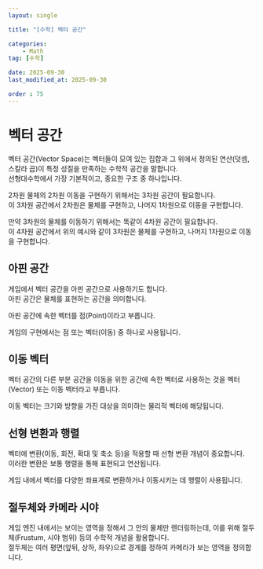```yaml
---
layout: single

title: "[수학] 벡터 공간"

categories:
    - Math
tag: [수학]

date: 2025-09-30
last_modified_at: 2025-09-30

order : 75
---
```


# 벡터 공간

벡터 공간(Vector Space)는 벡터들이 모여 있는 집합과 그 위에서 정의된 연산(덧셈, 스칼라 곱)이 특정 성질을 만족하는 수학적 공간을 말합니다.  
선형대수학에서 가장 기본적이고, 중요한 구조 중 하나입니다.

2차원 물체의 2차원 이동을 구현하기 위해서는 3차원 공간이 필요합니다.  
이 3차원 공간에서 2차원은 물체를 구현하고, 나머지 1차원으로 이동을 구현합니다.

만약 3차원의 물체를 이동하기 위해서는 똑같이 4차원 공간이 필요합니다.  
이 4차원 공간에서 위의 예시와 같이 3차원은 물체를 구현하고, 나머지 1차원으로 이동을 구현합니다.

## 아핀 공간

게임에서 벡터 공간을 아핀 공간으로 사용하기도 합니다.  
아핀 공간은 물체를 표현하는 공간을 의미합니다.

아핀 공간에 속한 벡터를 점(Point)이라고 부릅니다.

게임의 구현에서는 점 또는 벡터(이동) 중 하나로 사용됩니다.

## 이동 벡터

벡터 공간의 다른 부분 공간을 이동을 위한 공간에 속한 벡터로 사용하는 것을 벡터(Vector) 또는 이동 벡터라고 부릅니다.

이동 벡터는 크기와 방향을 가진 대상을 의미하는 물리적 벡터에 해당됩니다.

## 선형 변환과 행렬

벡터에 변환(이동, 회전, 확대 및 축소 등)을 적용할 때 선형 변환 개념이 중요합니다.  
이러한 변환은 보통 행렬을 통해 표현되고 연산됩니다.

게임 내에서 벡터를 다양한 좌표계로 변환하거나 이동시키는 데 행렬이 사용됩니다.

## 절두체와 카메라 시야

게임 엔진 내에서는 보이는 영역을 정해서 그 안의 물체만 렌더링하는데, 이를 위해 절두체(Frustum, 시야 범위) 등의 수학적 개념을 활용합니다.  
절두체는 여러 평면(앞뒤, 상하, 좌우)으로 경계를 정하여 카메라가 보는 영역을 정의합니다.